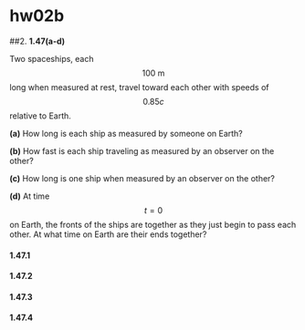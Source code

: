 # hw02b

##2.
**1.47(a-d)**

Two spaceships, each $$100\:\text{m}$$ long when measured at rest, travel toward each other with speeds of $$0.85c$$ relative to Earth. 

**(a)** How long is each ship as measured by someone on Earth? 

**(b)** How fast is each ship traveling as measured by an observer on the other? 

**(c)** How long is one ship when measured by an observer on the other? 

**(d)** At time $$t=0$$ on Earth, the fronts of the ships are together as they just begin to pass each other.  At what time on Earth are their ends together? 


#### 1.47.1

#### 1.47.2

#### 1.47.3

#### 1.47.4
